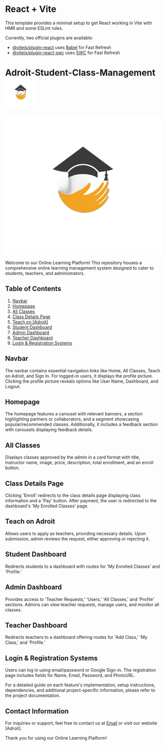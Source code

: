 # React + Vite

This template provides a minimal setup to get React working in Vite with HMR and some ESLint rules.

Currently, two official plugins are available:

- [@vitejs/plugin-react](https://github.com/vitejs/vite-plugin-react/blob/main/packages/plugin-react/README.md) uses [Babel](https://babeljs.io/) for Fast Refresh
- [@vitejs/plugin-react-swc](https://github.com/vitejs/vite-plugin-react-swc) uses [SWC](https://swc.rs/) for Fast Refresh

<h1>
 Adroit-Student-Class-Management
    <img src="./src/assets/download_image_1700889633138.png" alt="Adroit Logo" width="100" height="100" >
   
</h1>

![Logo](./src/assets/download_image_1700889633138.png)

Welcome to our Online Learning Platform! This repository houses a comprehensive online learning management system designed to cater to students, teachers, and administrators.

## Table of Contents

1. [Navbar](#navbar)
2. [Homepage](#homepage)
3. [All Classes](#all-classes)
4. [Class Details Page](#class-details-page)
5. [Teach on [Adroit]](#teach-on-Adroit)
6. [Student Dashboard](#student-dashboard)
7. [Admin Dashboard](#admin-dashboard)
8. [Teacher Dashboard](#teacher-dashboard)
9. [Login & Registration Systems](#login--registration-systems)

## Navbar

The navbar contains essential navigation links like Home, All Classes, Teach on Adroit, and Sign In. For logged-in users, it displays the profile picture. Clicking the profile picture reveals options like User Name, Dashboard, and Logout.

## Homepage

The homepage features a carousel with relevant banners, a section highlighting partners or collaborators, and a segment showcasing popular/recommended classes. Additionally, it includes a feedback section with carousels displaying feedback details.

## All Classes

Displays classes approved by the admin in a card format with title, instructor name, image, price, description, total enrollment, and an enroll button.

## Class Details Page

Clicking 'Enroll' redirects to the class details page displaying class information and a 'Pay' button. After payment, the user is redirected to the dashboard's 'My Enrolled Classes' page.

## Teach on Adroit

Allows users to apply as teachers, providing necessary details. Upon submission, admin reviews the request, either approving or rejecting it.

## Student Dashboard

Redirects students to a dashboard with routes for 'My Enrolled Classes' and 'Profile.'

## Admin Dashboard

Provides access to 'Teacher Requests,' 'Users,' 'All Classes,' and 'Profile' sections. Admins can view teacher requests, manage users, and monitor all classes.

## Teacher Dashboard

Redirects teachers to a dashboard offering routes for 'Add Class,' 'My Class,' and 'Profile.'

## Login & Registration Systems

Users can log in using email/password or Google Sign-in. The registration page includes fields for Name, Email, Password, and PhotoURL.

For a detailed guide on each feature's implementation, setup instructions, dependencies, and additional project-specific information, please refer to the project documentation.

## Contact Information

For inquiries or support, feel free to contact us at [Email](mailto:Adroit@example.com) or visit our website [Adroit].

Thank you for using our Online Learning Platform!
